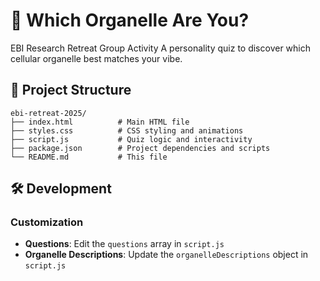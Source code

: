 # 🧬 Which Organelle Are You?

EBI Research Retreat Group Activity
A personality quiz to discover which cellular organelle best matches your vibe.

## 📁 Project Structure

```
ebi-retreat-2025/
├── index.html          # Main HTML file
├── styles.css          # CSS styling and animations
├── script.js           # Quiz logic and interactivity
├── package.json        # Project dependencies and scripts
└── README.md           # This file
```

## 🛠️ Development

### Customization

- **Questions**: Edit the `questions` array in `script.js`
- **Organelle Descriptions**: Update the `organelleDescriptions` object in `script.js`